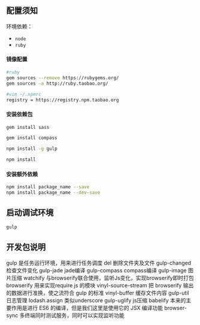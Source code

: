 ## 配置须知

环境依赖：

- `node`
- `ruby`

#### 镜像配置

```bash
#ruby
gem sources --remove https://rubygems.org/
gem sources -a http://ruby.taobao.org/

#vim ~/.npmrc
registry = https://registry.npm.taobao.org
```

#### 安装依赖包

```bash
gem install sass

gem install compass

npm install -g gulp

npm install
```

#### 安装额外依赖

```bash
npm install package_name --save
npm install package_name --dev-save
```

## 启动调试环境

```bash
gulp
```

## 开发包说明
gulp 是任务运行环境，用来进行任务调度
del 删除文件夹及文件
gulp-changed 检查文件变化
gulp-jade jade编译
gulp-compass compass编译
gulp-image 图片压缩
watchify 与browserify联合使用，监听Js变化，实现browserify即时打包
browserify 用来实现require js 的模块
vinyl-source-stream 把 browserify 输出的数据进行准换，使之流符合 gulp 的标准
vinyl-buffer 缓存文件内容
gulp-util 日志管理
lodash.assign 类似underscore
gulp-uglify js压缩
babelify 本来的主要作用是进行 ES6 的编译，但是我们这里是使用它的 JSX 编译功能
browser-sync 多终端同时测试服务，同时可以实现监听功能